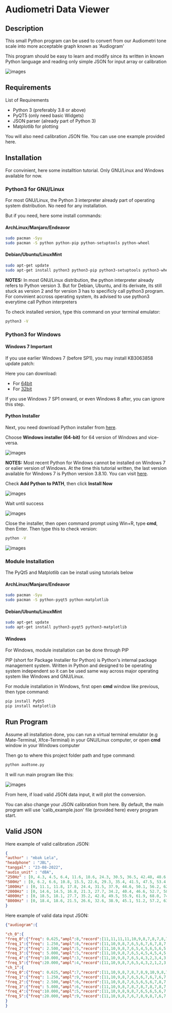 # Audiometri Data Viewer

## Description

This small Python program can be used to convert from our Audiometri tone scale into more acceptable graph known as 'Audiogram'

This program should be easy to learn and modify since its written in known Python language and reading only simple JSON for input array or calibration

![images](images/audtone.png?raw=true)

## Requirements

List of Requirements
- Python 3 (preferably 3.8 or above)
- PyQT5 (only need basic Widgets)
- JSON parser (already part of Python 3)
- Matplotlib for plotting

You will also need calibration JSON file.
You can use one example provided here.

## Installation

For convinient, here some installtion tutorial.
Only GNU/Linux and Windows available for now.


### Python3 for GNU/Linux

For most GNU/Linux, the Python 3 interpreter already part of operating system distribution.
No need for any installation.

But if you need, here some install commands:

#### ArchLinux/Manjaro/Endeavor

```sh
sudo pacman -Syu
sudo pacman -S python python-pip python-setuptools python-wheel
```

#### Debian/Ubuntu/LinuxMint

```sh
sudo apt-get update
sudo apt-get install python3 python3-pip python3-setuptools python3-wheel
```

**NOTES:** In most GNU/Linux distribution, the python interpreter already refers to Python version 3. 
But for Debian, Ubuntu, and its derivate, its still stuck as version 2 and for version 3 has to specificly call python3 program.
For convinient accross operating system, its advised to use python3 everytime call Python interpreters

To check installed version, type this command on your terminal emulator:

```sh
python3 -V
```

### Python3 for Windows

#### Windows 7 Important

If you use earlier Windows 7 (before SP1), you may install KB3063858 update patch:

Here you can download:
- For [64bit](https://www.microsoft.com/en-us/download/details.aspx?id=47442)
- For [32bit](https://www.microsoft.com/en-us/download/details.aspx?id=47409)

If you use Windows 7 SP1 onward, or even Windows 8 after, you can ignore this step.

#### Python Installer

Next, you need download Python installer from [here](https://www.python.org/downloads/release/python-3106/).

Choose **Windows installer (64-bit)** for 64 version of Windows and vice-versa.

![images](images/python_win_installer.png?raw=true)

**NOTES:** Most recent Python for Windows cannot be installed on Windows 7 or ealier version of Windows.
At the time this tutorial written, the last version available for Windows 7 is Python version 3.8.10.
You can visit [here](https://www.python.org/downloads/release/python-3810/).

Check **Add Python to PATH**, then click **Install Now**

![images](images/python_win_install.png?raw=true)

Wait until success

![images](images/python_win_install_success.png?raw=true)

Close the installer, then open command prompt using Win+R, type **cmd**, then Enter.
Then type this to check version:

```sh
python -V
```

![images](images/python_win_chkver.png?raw=true)

### Module Installation

The PyQt5 and Matplotlib can be install using tutorials below

#### ArchLinux/Manjaro/Endeavor

```sh
sudo pacman -Syu
sudo pacman -S python-pyqt5 python-matplotlib
```

#### Debian/Ubuntu/LinuxMint

```sh
sudo apt-get update
sudo apt-get install python3-pyqt5 python3-matplotlib
```

#### Windows

For Windows, module installation can be done through PIP

PIP (short for Package Installer for Python) is Python's internal package management system.
Written in Python and designed to be operating system independent so it can be used same way across major operating system like Windows and GNU/Linux.

For module installation in Windows, first open **cmd** window like previous, then type command:

```sh
pip install PyQt5
pip install matplotlib
```

## Run Program

Assume all installation done, you can run a virtual terminal emulator (e.g Mate-Terminal, Xfce-Terminal) in your GNU/Linux computer, or open **cmd** window in your Windows computer

Then go to where this project folder path and type command:

```sh
python audtone.py
```

It will run main program like this:

![images](images/main.png?raw=true)

From here, if load valid JSON data input, it will plot the conversion.

You can also change your JSON calibration from here.
By default, the main program will use 'calib_example.json' file (provided here) every program start.

## Valid JSON

Here example of valid calibration JSON:

```json
{
"author" : "mbak Lela",
"headphone" : "JBL",
"tanggal" : "23-08-2022",
"audio_unit" : "dBA",
"250Hz" : [0, 4.3, 4.5, 6.4, 11.6, 18.6, 24.3, 30.5, 36.5, 42.48, 48.6, 54.7],
"500Hz" : [0, 6.2, 6.6, 10.8, 15.5, 22.6, 29.3, 35.4, 41.5, 47.5, 53.4, 59.6],
"1000Hz" : [0, 11.1, 11.8, 17.8, 24.4, 31.5, 37.9, 44.6, 50.1, 56.2, 62.3, 68.3],
"2000Hz" : [0, 14.6, 14.5, 16.8, 21.3, 27.7, 34.2, 40.4, 46.6, 52.7, 58.7, 64.8],
"4000Hz" : [0, 18.5, 18.1, 27.7, 35.2, 42.8, 49.5, 55.9, 61.9, 68.0, 74.1, 80.1],
"8000Hz" : [0, 18.4, 18.6, 21.5, 26.6, 32.6, 38.9, 45.1, 51.2, 57.2, 63.3, 69.4]
}
```

Here example of valid data input JSON:

```json
{"audiogram":{

"ch_0":{
"freq_0":{"freq": 0.625,"ampl":8,"record":[11,11,11,11,10,9,8,7,8,7,8,7,8,7,8,7,8,8,8,8,8,8,8,8]},
"freq_1":{"freq": 1.250,"ampl":8,"record":[11,10,9,8,7,6,5,6,7,6,7,8,7,8,7,8,9,8,7,8,7,6,7,8]},
"freq_2":{"freq": 2.500,"ampl":5,"record":[11,10,9,8,7,6,5,4,5,6,5,6,5,6,5,6,5,4,5,4,5,5,5,5]},
"freq_3":{"freq": 5.000,"ampl":5,"record":[11,10,9,8,7,6,5,4,5,4,5,4,5,4,5,4,5,5,5,5,5,5,5,5]},
"freq_4":{"freq":10.000,"ampl":3,"record":[11,10,9,8,7,6,5,4,3,2,3,4,3,4,3,2,1,2,3,2,3,4,3,2]},
"freq_5":{"freq":20.000,"ampl":4,"record":[11,10,9,8,7,6,5,4,3,2,1,2,3,4,3,4,3,4,3,2,3,4,5,4]}},
"ch_1":{
"freq_0":{"freq": 0.625,"ampl":7,"record":[11,10,9,8,7,8,7,8,9,10,9,8,7,6,7,6,7,8,9,8,7,6,7,6]},
"freq_1":{"freq": 1.250,"ampl":9,"record":[11,10,9,8,7,6,5,6,7,6,7,6,7,6,7,8,7,6,7,8,9,8,9,9]},
"freq_2":{"freq": 2.500,"ampl":6,"record":[11,10,9,8,7,6,5,6,5,6,7,8,7,6,5,6,7,6,5,4,5,6,5,6]},
"freq_3":{"freq": 5.000,"ampl":6,"record":[11,10,9,8,7,8,7,8,7,8,7,8,7,6,7,8,7,6,5,6,7,8,7,6]},
"freq_4":{"freq":10.000,"ampl":5,"record":[11,10,9,8,9,8,7,6,5,6,5,6,7,6,5,4,3,4,5,4,5,5,5,5]},
"freq_5":{"freq":20.000,"ampl":9,"record":[11,10,9,8,7,6,7,8,9,8,7,6,7,6,5,6,5,6,7,8,9,8,9,9]}}
}
}
```